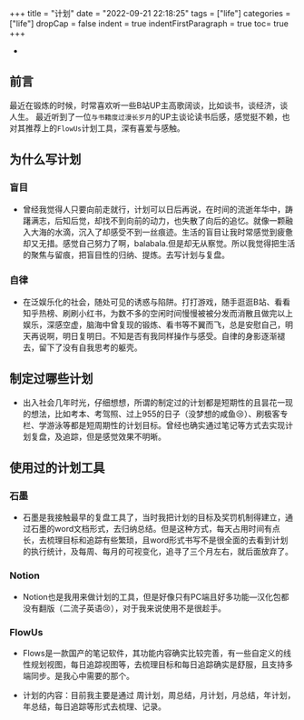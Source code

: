 +++
title = "计划"
date = "2022-09-21 22:18:25"
tags = ["life"]
categories = ["life"]
dropCap = false
indent = true
indentFirstParagraph = true
toc= true
+++

<!-- //框架
-为什么写计划 --- 1、盲目性，2、自律

-制定过哪些计划 -1、考本、考驾照、过上955的日子，刷极客视频，专栏

-使用过什么工具- 石墨/Notion - 衍生出 FlowUs

- 计划工具 -  FlowUs --  内容  1、线性规划 2、每日追踪

- 计划内容 -  周计划，月计划，周总结，月总结，年计划，年总结 ---扩展  -->

-

## 前言

最近在锻炼的时候，时常喜欢听一些B站UP主高歌阔谈，比如谈书，谈经济，谈人生。 最近听到了一位`与书籍度过漫长岁月`的UP主谈论读书后感，感觉挺不赖，也对其推荐上的`FlowUs`计划工具，深有喜爱与感触。

## 为什么写计划

### 盲目

- 曾经我觉得人只要向前走就行，计划可以日后再说，在时间的流逝年华中，踌躇满志，后知后觉，却找不到向前的动力，也失散了向后的追忆。就像一颗融入大海的水滴，沉入了却感受不到一丝痕迹。生活的盲目让我时常感觉到疲惫却又无措。感觉自己努力了啊，balabala.但是却无从察觉。所以我觉得把生活的聚焦与留痕，把盲目性的归纳、提炼。去写计划与复盘。 

### 自律
- 在泛娱乐化的社会，随处可见的诱惑与陷阱。打打游戏，随手逛逛B站、看看知乎热榜、刷刷小红书，为数不多的空闲时间慢慢被被分发而消散且做完以上娱乐，深感空虚，脑海中曾复现的锻炼、看书等不翼而飞，总是安慰自己，明天再说啊，明日复明日。不知是否有我同样操作与感受。自律的身影逐渐褪去，留下了没有自我思考的躯壳。

## 制定过哪些计划

- 出入社会几年时光，仔细想想，所谓的制定过的计划都是短期性的且昙花一现的想法，比如考本、考驾照、过上955的日子（没梦想的咸鱼😢）、刷极客专栏、学游泳等都是短周期性的计划目标。曾经也确实通过笔记等方式去实现计划复盘，及追踪，但是感觉效果不明晰。

## 使用过的计划工具

### 石墨

- 石墨是我接触最早的复盘工具了，当时我把计划的目标及奖罚机制得建立，通过石墨的word文档形式，去归纳总结。但是这种方式，每天占用时间有点长，去梳理目标和追踪有些繁琐，且word形式书写不是很全面的去看到计划的执行统计，及每周、每月的可视变化，追寻了三个月左右，就后面放弃了。

### Notion

- Notion也是我用来做计划的工具，但是好像只有PC端且好多功能—汉化包都没有翻版（二流子英语😢），对于我来说使用不是很趁手。

### FlowUs

- Flows是一款国产的笔记软件，其功能内容确实比较完善，有一些自定义的线性规划视图，每日追踪视图等，去梳理目标和每日追踪确实是舒服，且支持多端同步。是我心中需要的那个。

- 计划的内容：目前我主要是通过 周计划，周总结，月计划，月总结，年计划，年总结，每日追踪等形式去梳理、记录。

